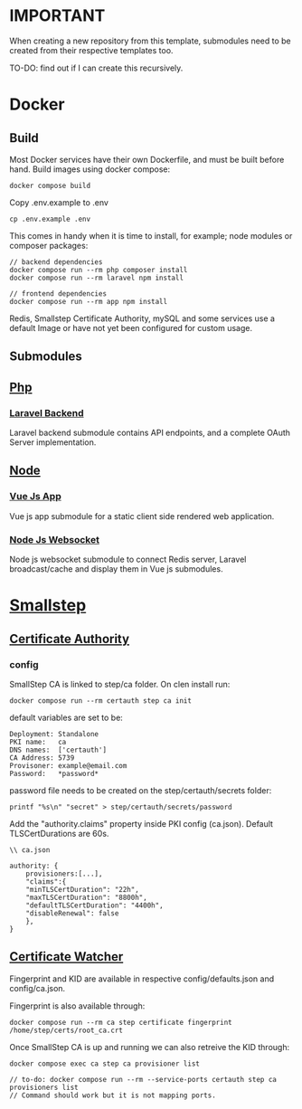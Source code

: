 # IMPORTANT

When creating a new repository from this template, submodules need to be created from their respective templates too.

TO-DO: find out if I can create this recursively.

# Docker

## Build

Most Docker services have their own Dockerfile, and must be built before hand.
Build images using docker compose:

```
docker compose build
```

Copy .env.example to .env

```
cp .env.example .env
```

This comes in handy when it is time to install, for example; node modules or composer packages:

```
// backend dependencies
docker compose run --rm php composer install
docker compose run --rm laravel npm install

// frontend dependencies
docker compose run --rm app npm install
```

Redis, Smallstep Certificate Authority, mySQL and some services use a default Image or have not yet been configured for custom usage.

## Submodules

## [Php](php)

### [Laravel Backend](https://github.com/proxymurder/laravel-backend)

Laravel backend submodule contains API endpoints, and a complete OAuth Server implementation.

## [Node](node)

### [Vue Js App](https://github.com/proxymurder/vuejs-app)

Vue js app submodule for a static client side rendered web application.

### [Node Js Websocket](https://github.com/proxymurder/websocket)

Node js websocket submodule to connect Redis server, Laravel broadcast/cache and display them in Vue js submodules.

# [Smallstep](step)

## [Certificate Authority](step/certauth)

### config

SmallStep CA is linked to step/ca folder. On clen install run:

```
docker compose run --rm certauth step ca init
```

default variables are set to be:

```
Deployment: Standalone
PKI name:   ca
DNS names:  ['certauth']
CA Address: 5739
Provisoner: example@email.com
Password:   *password*
```

password file needs to be created on the step/certauth/secrets folder:

```
printf "%s\n" "secret" > step/certauth/secrets/password
```

Add the "authority.claims" property inside PKI config (ca.json).
Default TLSCertDurations are 60s.

```
\\ ca.json

authority: {
    provisioners:[...],
    "claims":{
    "minTLSCertDuration": "22h",
    "maxTLSCertDuration": "8800h",
    "defaultTLSCertDuration": "4400h",
    "disableRenewal": false
    },
}
```

## [Certificate Watcher](step/certwatch)

Fingerprint and KID are available in respective config/defaults.json and config/ca.json.

Fingerprint is also available through:

```
docker compose run --rm ca step certificate fingerprint /home/step/certs/root_ca.crt
```

Once SmallStep CA is up and running we can also retreive the KID through:

```
docker compose exec ca step ca provisioner list

// to-do: docker compose run --rm --service-ports certauth step ca provisioners list
// Command should work but it is not mapping ports.

```
